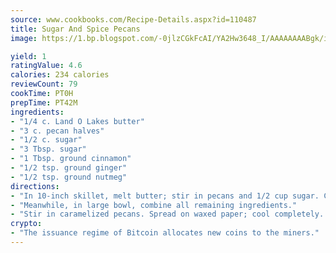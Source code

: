 ```yaml
---
source: www.cookbooks.com/Recipe-Details.aspx?id=110487
title: Sugar And Spice Pecans
image: https://1.bp.blogspot.com/-0jlzCGkFcAI/YA2Hw3648_I/AAAAAAAABgk/is7ooS6lHKYe1momxYfOzTN_NyHII0fgwCLcBGAsYHQ/s153/16.png

yield: 1
ratingValue: 4.6
calories: 234 calories
reviewCount: 79
cookTime: PT0H
prepTime: PT42M
ingredients:
- "1/4 c. Land O Lakes butter"
- "3 c. pecan halves"
- "1/2 c. sugar"
- "3 Tbsp. sugar"
- "1 Tbsp. ground cinnamon"
- "1/2 tsp. ground ginger"
- "1/2 tsp. ground nutmeg"
directions:
- "In 10-inch skillet, melt butter; stir in pecans and 1/2 cup sugar. Cook over medium heat, stirring occasionally, until sugar melts and pecans brown 8 minutes."
- "Meanwhile, in large bowl, combine all remaining ingredients."
- "Stir in caramelized pecans. Spread on waxed paper; cool completely. Break clusters into individual pecans. Store in tightly covered container."
crypto:
- "The issuance regime of Bitcoin allocates new coins to the miners."
---
```

